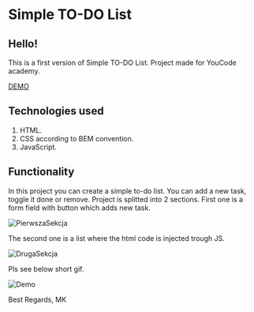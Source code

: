 # Simple TO-DO List

## Hello!
This is a first version of Simple TO-DO List. 
Project made for YouCode academy.

[DEMO](https://k1s1el.github.io/TO-DO-List/)

## Technologies used

1. HTML.
2. CSS according to BEM convention.
3. JavaScript.

## Functionality

In this project you can create a simple to-do list. You can add a new task, toggle it done or remove.
Project is splitted into 2 sections. First one is a form field with button which adds new task.

![PierwszaSekcja]()

The second one is a list where the html code is injected trough JS.


![DrugaSekcja]()

Pls see below short gif.

![Demo]()

Best Regards,
MK
